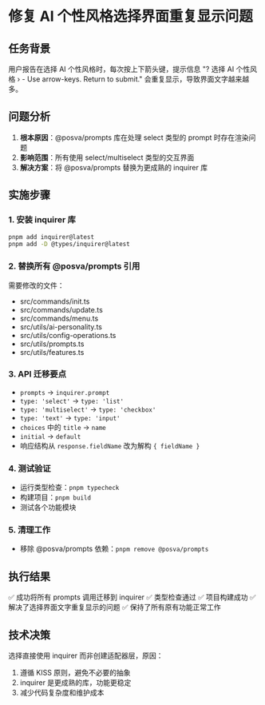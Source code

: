 # 修复 AI 个性风格选择界面重复显示问题

## 任务背景
用户报告在选择 AI 个性风格时，每次按上下箭头键，提示信息 "? 选择 AI 个性风格 › - Use arrow-keys. Return to submit." 会重复显示，导致界面文字越来越多。

## 问题分析
1. **根本原因**：@posva/prompts 库在处理 select 类型的 prompt 时存在渲染问题
2. **影响范围**：所有使用 select/multiselect 类型的交互界面
3. **解决方案**：将 @posva/prompts 替换为更成熟的 inquirer 库

## 实施步骤

### 1. 安装 inquirer 库
```bash
pnpm add inquirer@latest
pnpm add -D @types/inquirer@latest
```

### 2. 替换所有 @posva/prompts 引用
需要修改的文件：
- src/commands/init.ts
- src/commands/update.ts 
- src/commands/menu.ts
- src/utils/ai-personality.ts
- src/utils/config-operations.ts
- src/utils/prompts.ts
- src/utils/features.ts

### 3. API 迁移要点
- `prompts` → `inquirer.prompt`
- `type: 'select'` → `type: 'list'`
- `type: 'multiselect'` → `type: 'checkbox'`
- `type: 'text'` → `type: 'input'`
- `choices` 中的 `title` → `name`
- `initial` → `default`
- 响应结构从 `response.fieldName` 改为解构 `{ fieldName }`

### 4. 测试验证
- 运行类型检查：`pnpm typecheck`
- 构建项目：`pnpm build`
- 测试各个功能模块

### 5. 清理工作
- 移除 @posva/prompts 依赖：`pnpm remove @posva/prompts`

## 执行结果
✅ 成功将所有 prompts 调用迁移到 inquirer
✅ 类型检查通过
✅ 项目构建成功
✅ 解决了选择界面文字重复显示的问题
✅ 保持了所有原有功能正常工作

## 技术决策
选择直接使用 inquirer 而非创建适配器层，原因：
1. 遵循 KISS 原则，避免不必要的抽象
2. inquirer 是更成熟的库，功能更稳定
3. 减少代码复杂度和维护成本